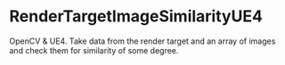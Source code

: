 # RenderTargetImageSimilarityUE4
OpenCV &amp; UE4. Take data from the render target and an array of images and check them for similarity of some degree.

